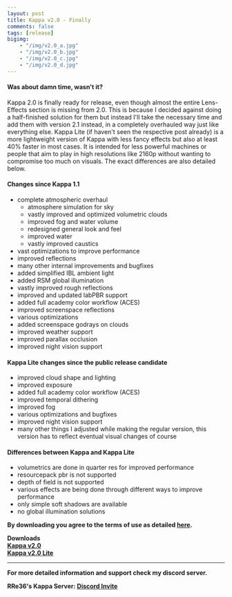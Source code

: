 ```yaml
---
layout: post
title: Kappa v2.0 - Finally
comments: false
tags: [release]
bigimg: 
    - "/img/v2.0_a.jpg"
    - "/img/v2.0_b.jpg"
    - "/img/v2.0_c.jpg"
    - "/img/v2.0_d.jpg"
---
```


#### Was about damn time, wasn't it?

Kappa 2.0 is finally ready for release, even though almost the entire Lens-Effects section is missing from 2.0. This is because I decided against doing a half-finished solution for them but instead I'll take the necessary time and add them with version 2.1 instead, in a completely overhauled way just like everything else. Kappa Lite (if haven't seen the respective post already) is a more lightweight version of Kappa with less fancy effects but also at least 40% faster in most cases. It is intended for less powerful machines or people that aim to play in high resolutions like 2160p without wanting to compromise too much on visuals. The exact differences are also detailed below.

#### Changes since Kappa 1.1

* complete atmospheric overhaul
  * atmosphere simulation for sky
  * vastly improved and optimized volumetric clouds
  * improved fog and water volume
  * redesigned general look and feel
  * improved water
  * vastly improved caustics
* vast optimizations to improve performance
* improved reflections
* many other internal improvements and bugfixes
* added simplified IBL ambient light
* added RSM global illumination
* vastly improved rough reflections
* improved and updated labPBR support
* added full academy color workflow (ACES)
* improved screenspace reflections
* various optimizations
* added screenspace godrays on clouds
* improved weather support
* improved parallax occlusion
* improved night vision support

#### Kappa Lite changes since the public release candidate

* improved cloud shape and lighting
* improved exposure
* added full academy color workflow (ACES)
* improved temporal dithering
* improved fog
* various optimizations and bugfixes
* improved night vision support
* many other things I adjusted while making the regular version, this version has to reflect eventual visual changes of course

#### Differences between Kappa and Kappa Lite

* volumetrics are done in quarter res for improved performance
* resourcepack pbr is not supported
* depth of field is not supported
* various effects are being done through different ways to improve performance
* only simple soft shadows are available
* no global illumination solutions

**By downloading you agree to the terms of use as detailed [here](https://rre36.github.io/kappa_shader_web/license/).**
<br>

**Downloads**
<br>
**[Kappa v2.0](https://github.com/rre36/kappa_shader_web/releases/download/v2.0/Kappa_v2.0.zip)** <br>
**[Kappa v2.0 Lite](https://github.com/rre36/kappa_shader_web/releases/download/v2.0/Kappa_v2.0_Lite.zip)**

***

**For more detailed information and support check my discord server.**

**RRe36's Kappa Server: [Discord Invite](https://discord.gg/y5xzQ6H)**